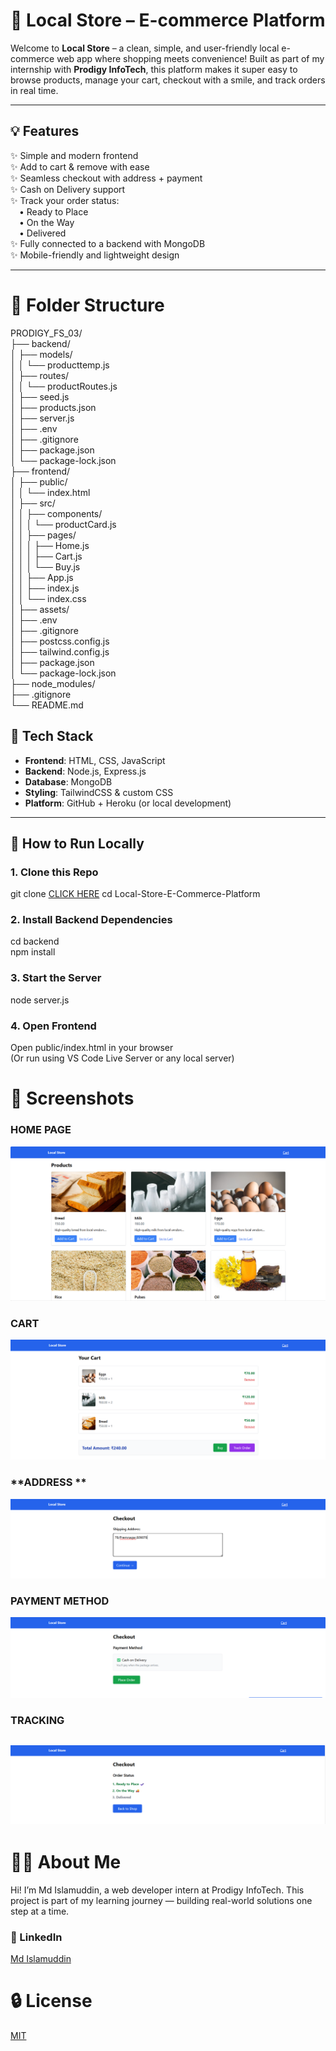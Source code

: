 # 🛒 Local Store – E-commerce Platform  

Welcome to **Local Store** – a clean, simple, and user-friendly local e-commerce web app where shopping meets convenience! Built as part of my internship with **Prodigy InfoTech**, this platform makes it super easy to browse products, manage your cart, checkout with a smile, and track orders in real time.  

---



## 💡 Features  

✨ Simple and modern frontend    
✨ Add to cart & remove with ease   
✨ Seamless checkout with address + payment    
✨ Cash on Delivery support    
✨ Track your order status:    
 • Ready to Place    
 • On the Way  
 • Delivered    
✨ Fully connected to a backend with MongoDB    
✨ Mobile-friendly and lightweight design  

---
# **📁 Folder Structure**
PRODIGY_FS_03/  
├── backend/  
│   ├── models/  
│   │   └── producttemp.js  
│   ├── routes/  
│   │   └── productRoutes.js  
│   ├── seed.js  
│   ├── products.json  
│   ├── server.js  
│   ├── .env  
│   ├── .gitignore  
│   ├── package.json  
│   └── package-lock.json  
├── frontend/  
│   ├── public/  
│   │   └── index.html  
│   ├── src/  
│   │   ├── components/  
│   │   │   └── productCard.js  
│   │   ├── pages/  
│   │   │   ├── Home.js  
│   │   │   ├── Cart.js  
│   │   │   └── Buy.js  
│   │   ├── App.js  
│   │   ├── index.js  
│   │   └── index.css  
│   ├── assets/  
│   ├── .env  
│   ├── .gitignore  
│   ├── postcss.config.js  
│   ├── tailwind.config.js  
│   ├── package.json  
│   └── package-lock.json  
├── node_modules/  
├── .gitignore  
└── README.md    

## 🔧 Tech Stack  

- **Frontend**: HTML, CSS, JavaScript  
- **Backend**: Node.js, Express.js  
- **Database**: MongoDB  
- **Styling**: TailwindCSS & custom CSS  
- **Platform**: GitHub + Heroku (or local development)  

---

## 🚀 How to Run Locally  

### 1. Clone this Repo  
git clone [CLICK HERE](https://github.com/md-islamuddin/Local-Store-E-Commerce-Platform.git)
cd Local-Store-E-Commerce-Platform
### **2. Install Backend Dependencies**        
cd backend  
npm install  
### **3. Start the Server**     
node server.js  
### **4. Open Frontend**   
 Open public/index.html in your browser      
(Or run using VS Code Live Server or any local server)   

# **📸 Screenshots**  
### **HOME PAGE**  
![Screenshot 2025-06-29 124617.png](https://github.com/md-islamuddin/Local-Store-E-Commerce-Platform/blob/main/Screenshot%202025-06-29%20124617.png)
### **CART**  
![](https://github.com/md-islamuddin/Local-Store-E-Commerce-Platform/blob/main/Screenshot%202025-06-29%20124649.png)
### **ADDRESS **  
![](https://github.com/md-islamuddin/Local-Store-E-Commerce-Platform/blob/main/Screenshot%202025-06-29%20124723.png)
### **PAYMENT METHOD**  
![](https://github.com/md-islamuddin/Local-Store-E-Commerce-Platform/blob/main/Screenshot%202025-06-29%20124733.png)
### **TRACKING**  
![](https://github.com/md-islamuddin/Local-Store-E-Commerce-Platform/blob/main/Screenshot%202025-06-29%20124743.png)
---
# **🙋‍♂️ About Me**
Hi! I’m Md Islamuddin, a web developer intern at Prodigy InfoTech.
This project is part of my learning journey — building real-world solutions one step at a time.

### **🔗 LinkedIn**
  [Md Islamuddin](www.linkedin.com/in/md-islamuddin)   
# **🔒 License**
[MIT](https://github.com/md-islamuddin/Local-Store-E-Commerce-Platform/blob/main/LICENSE)
